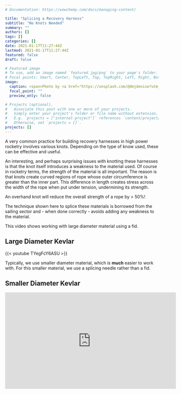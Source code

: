 ```yaml
---
# Documentation: https://wowchemy.com/docs/managing-content/

title: "Splicing a Recovery Harness"
subtitle: "No Knots Needed"
summary: ""
authors: []
tags: []
categories: []
date: 2021-01-17T11:27:44Z
lastmod: 2021-01-17T11:27:44Z
featured: false
draft: false

# Featured image
# To use, add an image named `featured.jpg/png` to your page's folder.
# Focal points: Smart, Center, TopLeft, Top, TopRight, Left, Right, BottomLeft, Bottom, BottomRight.
image:
  caption: <span>Photo by <a href="https://unsplash.com/@dmjdenise?utm_source=unsplash&amp;utm_medium=referral&amp;utm_content=creditCopyText">Denise Jans</a> on <a href="https://unsplash.com/collections/57480844/splicing?utm_source=unsplash&amp;utm_medium=referral&amp;utm_content=creditCopyText">Unsplash</a></span>
  focal_point: ""
  preview_only: false

# Projects (optional).
#   Associate this post with one or more of your projects.
#   Simply enter your project's folder or file name without extension.
#   E.g. `projects = ["internal-project"]` references `content/project/deep-learning/index.md`.
#   Otherwise, set `projects = []`.
projects: []
---
```


A very common practice for building recovery harnesses in high power rocketry involves various knots. Depending on the type of know used, these can be effective and useful.

An interesting, and perhaps surprising issues with knotting these harnesses is that the knot itself introduces a weakness to the material used. Of course in rocketry terms, the strength of the material is all important. The reason is that knots create curved regions of rope whose outer circumference is greater than the inner part. This difference in length creates stress across the width of the rope when put under tension, undermining its strength.

An overhand knot will reduce the overall strength of a rope by > 50%!

The technique shown here to splice these materials is borrowed from the sailing sector and - when done correctly - avoids adding any weakness to the material.

This video shows working with large diameter material using a fid.

## Large Diameter Kevlar

{{< youtube TYegFcY6ASU >}}

Typically, we use smaller diameter material, which is **much** easier to work with. For this smaller material, we use a splicing needle rather than a fid.

## Smaller Diameter Kevlar

<iframe width="560" height="315" src="https://www.youtube.com/embed/xf_4dSyc6cw" frameborder="0" allow="accelerometer; autoplay; clipboard-write; encrypted-media; gyroscope; picture-in-picture" allowfullscreen></iframe>
